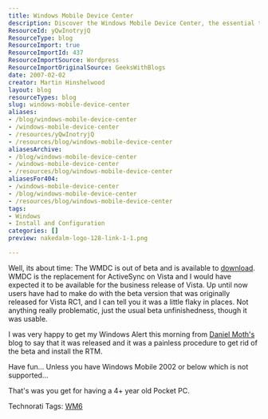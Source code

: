 ```yaml
---
title: Windows Mobile Device Center
description: Discover the Windows Mobile Device Center, the essential tool for Vista users to sync devices effortlessly. Download the latest version and enhance your experience!
ResourceId: yQwInotryjQ
ResourceType: blog
ResourceImport: true
ResourceImportId: 437
ResourceImportSource: Wordpress
ResourceImportOriginalSource: GeeksWithBlogs
date: 2007-02-02
creator: Martin Hinshelwood
layout: blog
resourceTypes: blog
slug: windows-mobile-device-center
aliases:
- /blog/windows-mobile-device-center
- /windows-mobile-device-center
- /resources/yQwInotryjQ
- /resources/blog/windows-mobile-device-center
aliasesArchive:
- /blog/windows-mobile-device-center
- /windows-mobile-device-center
- /resources/blog/windows-mobile-device-center
aliasesFor404:
- /windows-mobile-device-center
- /blog/windows-mobile-device-center
- /resources/blog/windows-mobile-device-center
tags:
- Windows
- Install and Configuration
categories: []
preview: nakedalm-logo-128-link-1-1.png

---
```

Well, its about time: The WMDC is out of beta and is available to [download](http://www.microsoft.com/windowsmobile/devicecenter.mspx "Windows Mobile Device Center Download"). WMDC is the replacement for ActiveSync on Vista and I would have expected it to be available for the business release of Vista. Up until now users have had to make do with the beta version that was originally released for Vista RC1, and I can tell you it was a little flaky in places. Not anything really problematic, just the usual beta unfinishedness, though it was usable.

I was very happy to get my Windows Alert this morning from [Daniel Moth's](http://www.danielmoth.com/Blog/2007/02/wmdc-rtm.html "Windows Mobile Device Center") blog to say that it was released and it was a painless procedure to get rid of the beta and install the RTM.

Have fun... Unless you have Windows Mobile 2002 or below which is not supported...

That's was you get for having a 4+ year old Pocket PC.

Technorati Tags: [WM6](http://technorati.com/tags/WM6)
